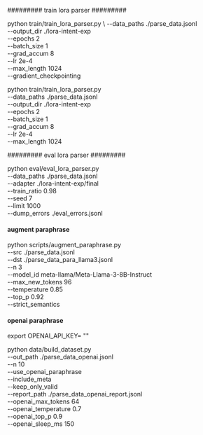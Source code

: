 ######### train lora parser #########

python train/train_lora_parser.py \  --data_paths ./parse_data.jsonl \
  --output_dir ./lora-intent-exp \
  --epochs 2 \
  --batch_size 1 \
  --grad_accum 8 \
  --lr 2e-4 \
  --max_length 1024 \
  --gradient_checkpointing



python train/train_lora_parser.py \
  --data_paths ./parse_data.jsonl \
  --output_dir ./lora-intent-exp \
  --epochs 2 \
  --batch_size 1 \
  --grad_accum 8 \
  --lr 2e-4 \
  --max_length 1024



######### eval lora parser #########

python eval/eval_lora_parser.py \
  --data_paths ./parse_data.jsonl \
  --adapter ./lora-intent-exp/final \
  --train_ratio 0.98 \
  --seed 7 \
  --limit 1000 \
  --dump_errors ./eval_errors.jsonl




  #### augment paraphrase ####

 python scripts/augment_paraphrase.py \
  --src ./parse_data.jsonl \
  --dst ./parse_data_para_llama3.jsonl \
  --n 3 \
  --model_id meta-llama/Meta-Llama-3-8B-Instruct \
  --max_new_tokens 96 \
  --temperature 0.85 \
  --top_p 0.92 \
  --strict_semantics



#### openai paraphrase ####
export OPENAI_API_KEY= "" 

python data/build_dataset.py \
  --out_path ./parse_data_openai.jsonl \
  --n 10 \
  --use_openai_paraphrase \
  --include_meta \
  --keep_only_valid \
  --report_path ./parse_data_openai_report.jsonl \
  --openai_max_tokens 64 \
  --openai_temperature 0.7 \
  --openai_top_p 0.9 \
  --openai_sleep_ms 150
